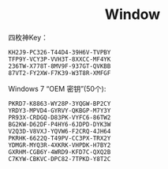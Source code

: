 <h1 align="center">Window</h1>

四枚神Key：

```
KH2J9-PC326-T44D4-39H6V-TVPBY
TFP9Y-VCY3P-VVH3T-8XXCC-MF4YK
236TW-X778T-8MV9F-937GT-QVKBB
87VT2-FY2XW-F7K39-W3T8R-XMFGF
```

Windows 7 “OEM 密钥”(50个):

```
PKRD7-K8863-WY28P-3YQGW-BP2CY
YRDY3-MPVD4-GYRVY-QKBGP-M7Y3Y
PR93X-CRDGQ-D83PK-VYFC6-86TW2
BG2KW-D62DF-P4HY6-6JDPD-DYK3W
V2Q3D-V8VXJ-YQVW6-F2CRQ-4JH64
PKRHK-6622Q-T49PV-CC3PX-TRX2Y
YDMGR-MYQ3R-4XKRK-VHPDK-H7BY2
GXRHM-CGB6Y-4WRD9-KFD7C-QXQ2B
C7KYW-CBKVC-DPC82-7TPKD-Y8T2C
```




